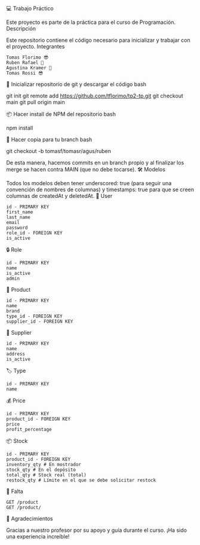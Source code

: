 💻 Trabajo Práctico

Este proyecto es parte de la práctica para el curso de Programación.
Descripción

Este repositorio contiene el código necesario para inicializar y trabajar con el proyecto.
Integrantes

    Tomas Florimo 😎
    Ruben Rafael 🌟
    Agustina Kramer 🌟
    Tomas Rossi 😎

🚀 Inicializar repositorio de git y descargar el código
bash

git init
git remote add https://github.com/tflorimo/tp2-tp.git
git checkout main
git pull origin main

📦 Hacer install de NPM del repositorio
bash

npm install

🌿 Hacer copia para tu branch
bash

git checkout -b tomasf/tomasr/agus/ruben

De esta manera, hacemos commits en un branch propio y al finalizar los merge se hacen contra MAIN (que no debe tocarse).
🛠️ Modelos

Todos los modelos deben tener underscored: true (para seguir una convención de nombres de columnas) y timestamps: true para que se creen columnas de createdAt y deletedAt.
👤 User

    id - PRIMARY KEY
    first_name
    last_name
    email
    password
    role_id - FOREIGN KEY
    is_active

🔒 Role

    id - PRIMARY KEY
    name
    is_active
    admin

🛒 Product

    id - PRIMARY KEY
    name
    brand
    type_id - FOREIGN KEY
    supplier_id - FOREIGN KEY

🏢 Supplier

    id - PRIMARY KEY
    name
    address
    is_active

🏷️ Type

    id - PRIMARY KEY
    name

💰 Price

    id - PRIMARY KEY
    product_id - FOREIGN KEY
    price
    profit_percentage

📦 Stock

    id - PRIMARY KEY
    product_id - FOREIGN KEY
    inventory_qty # En mostrador
    stock_qty # En el depósito
    total_qty # Stock real (total)
    restock_qty # Límite en el que se debe solicitar restock

🚨 Falta

    GET /product
    GET /product/

🙏 Agradecimientos

Gracias a nuestro profesor por su apoyo y guía durante el curso. ¡Ha sido una experiencia increíble!
